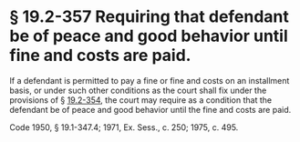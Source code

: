 # § 19.2-357 Requiring that defendant be of peace and good behavior until fine and costs are paid.

<p>If a defendant is permitted to pay a fine or fine and costs on an installment basis, or under such other conditions as the court shall fix under the provisions of § <a href='http://law.lis.virginia.gov/vacode/19.2-354/'>19.2-354</a>, the court may require as a condition that the defendant be of peace and good behavior until the fine and costs are paid.</p><p>Code 1950, § 19.1-347.4; 1971, Ex. Sess., c. 250; 1975, c. 495.</p>
